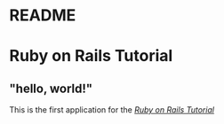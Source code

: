 # README

# Ruby on Rails Tutorial

## "hello, world!"

This is the first application for the
[*Ruby on Rails Tutorial*](http://www.railstutorial.org/)

